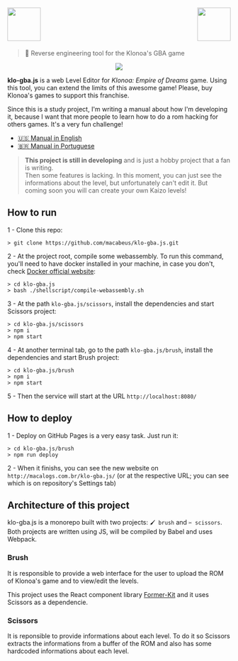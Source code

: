 # <img src="/brush/assets/Klonoa_HatPencil_Logo.svg" align="right" height="75px" />  <img src="/brush/assets/Klo-GBA_JS_Logotipo.svg" height="75px" />

> 🧢 Reverse engineering tool for the Klonoa's GBA game

<p align="center">
  <img src="https://i.imgur.com/kyvAkk6.png">
</p>

**klo-gba.js** is a web Level Editor for *Klonoa: Empire of Dreams* game. Using this tool, you can extend the limits of this awesome game! Please, buy Klonoa's games to support this franchise.

Since this is a study project, I'm writing a manual about how I'm developing it, because I want that more people to learn how to do a rom hacking for others games. It's a very fun challenge!
- [🇺🇸 Manual in English](https://gbatemp.net/threads/tutorial-reverse-engineering-step-by-step-in-klonoa-game.532112/)
- [🇧🇷 Manual in Portuguese](http://openkorebrasil.org/index.php?/topic/5345-engenharia-reversa-no-gameboy-advance)

> **This project is still in developing** and is just a hobby project that a fan is writing.<br>
> Then some features is lacking. In this moment, you can just see the informations about the level, but unfortunately can't edit it. But coming soon you will can create your own Kaizo levels!

## How to run

1 - Clone this repo:

```
> git clone https://github.com/macabeus/klo-gba.js.git
```

2 - At the project root, compile some webassembly. To run this command, you'll need to have docker installed in your machine, in case you don't, check [Docker official website](https://docs.docker.com/install/):

```
> cd klo-gba.js
> bash ./shellscript/compile-webassembly.sh
```

3 - At the path `klo-gba.js/scissors`, install the dependencies and start Scissors project:

```
> cd klo-gba.js/scissors
> npm i
> npm start
```

4 - At another terminal tab, go to the path `klo-gba.js/brush`, install the dependencies and start Brush project:

```
> cd klo-gba.js/brush
> npm i
> npm start
```

5 - Then the service will start at the URL `http://localhost:8080/`

## How to deploy

1 - Deploy on GitHub Pages is a very easy task. Just run it:

```
> cd klo-gba.js/brush
> npm run deploy
```

2 - When it finishs, you can see the new website on `http://macalogs.com.br/klo-gba.js/` (or at the respective URL; you can see which is on repository's Settings tab)

## Architecture of this project

klo-gba.js is a monorepo built with two projects: `🖌 brush` and `✂️ scissors`. Both projects are written using JS, will be compiled by Babel and uses Webpack.

### Brush

It is responsible to provide a web interface for the user to upload the ROM of Klonoa's game and to view/edit the levels.

This project uses the React component library [Former-Kit](https://github.com/pagarme/former-kit) and it uses Scissors as a dependencie.

### Scissors

It is reponsible to provide informations about each level. To do it so Scissors extracts the informations from a buffer of the ROM and also has some hardcoded informations about each level.
